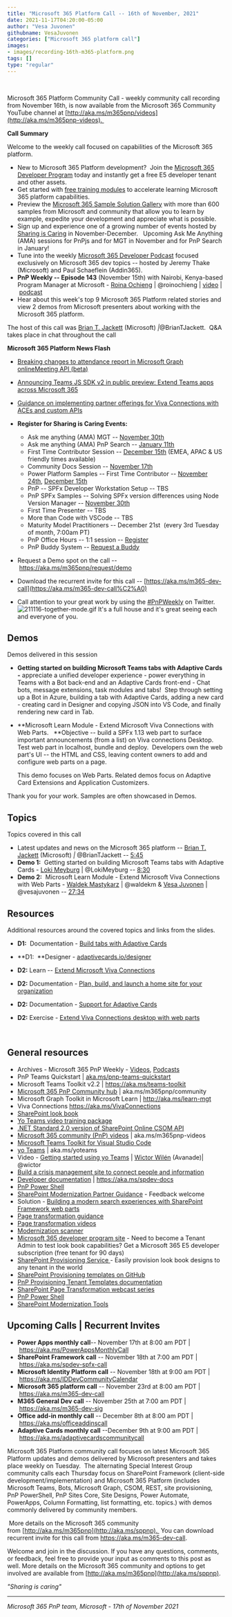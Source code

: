 ```yaml
---
title: "Microsoft 365 Platform Call -- 16th of November, 2021"
date: 2021-11-17T04:20:00-05:00
author: "Vesa Juvonen"
githubname: VesaJuvonen
categories: ["Microsoft 365 platform call"]
images:
- images/recording-16th-m365-platform.png
tags: []
type: "regular"
---
```

 

Microsoft 365 Platform Community Call - weekly community call recording
from November 16th, is now available from the Microsoft 365 Community
YouTube channel
at [http://aka.ms/m365pnp/videos](http://aka.ms/m365pnp-videos). 

**Call Summary**

Welcome to the weekly call focused on capabilities of the Microsoft 365
platform.   

-   New to Microsoft 365 Platform development?  Join the [Microsoft 365
    Developer Program](https://aka.ms/m365/devprogram) today and
    instantly get a free E5 developer tenant and other assets.  
-   Get started with [free training
    modules](https://aka.ms/m365/dev/learn) to accelerate learning
    Microsoft 365 platform capabilities.
-   Preview the [Microsoft 365 Sample Solution
    Gallery](https://aka.ms/m365/samples) with more than 600 samples
    from Microsoft and community that allow you to learn by example,
    expedite your development and appreciate what is possible.
-   Sign up and experience one of a growing number of events hosted by
    [Sharing is Caring](https://pnp.github.io/sharing-is-caring/) in
    November-December.   Upcoming Ask Me Anything (AMA) sessions for
    PnPjs and for MGT in November and for PnP Search in January!   
-   Tune into the weekly [Microsoft 365 Developer
    Podcast](https://m365devpodcast.com) focused exclusively on
    Microsoft 365 dev topics -- hosted by Jeremy Thake (Microsoft) and
    Paul Schaeflein (Addin365).
-   **PnP Weekly -- Episode 143** (November 15th) with Nairobi,
    Kenya-based Program Manager at Microsoft - [Roina
    Ochieng](https://twitter.com/roinochieng) |
    @roinochieng | [video](https://techcommunity.microsoft.com/t5/microsoft-365-pnp-blog/microsoft-365-pnp-weekly-episode-143-roina-ochieng-microsoft/ba-p/2965580) | [podcast](https://pnpweekly.podbean.com/e/microsoft-365-pnp-weekly-episode-143-%e2%80%93-15th-of-november-2021/)
-   Hear about this week's top 9 Microsoft 365 Platform related stories
    and view 2 demos from Microsoft presenters about working with the
    Microsoft 365 platform.

The host of this call was [Brian T.
Jackett](https://twitter.com/BrianTJackett) (Microsoft)
*|*@BrianTJackett.  Q&A takes
place in chat throughout the call

**Microsoft 365 Platform News Flash**

-   [Breaking changes to attendance report in Microsoft Graph
    onlineMeeting API
    (beta)](https://devblogs.microsoft.com/microsoft365dev/breaking-changes-to-attendance-report-in-microsoft-graph-onlinemeeting-api-beta/)

-   [Announcing Teams JS SDK v2 in public preview: Extend Teams apps
    across Microsoft
    365](https://devblogs.microsoft.com/microsoft365dev/announcing-teams-js-sdk-v2-in-public-preview-extend-teams-apps-across-microsoft-365/)

-   [Guidance on implementing partner offerings for Viva Connections
    with ACEs and custom
    APIs](https://devblogs.microsoft.com/microsoft365dev/guidance-on-implementing-partner-offerings-for-viva-connections-with-aces-and-custom-apis/)



-   **Register for Sharing is Caring Events:**
    -   Ask me anything (AMA) MGT -- [November
        30th](https://forms.office.com/Pages/ResponsePage.aspx?id=KtIy2vgLW0SOgZbwvQuRaXDXyCl9DkBHq4A2OG7uLpdUNlY2U1hHTjZHTlExNDRYVEhaVkQxUjgyMC4u)
    -   Ask me anything (AMA) PnP Search -- [January
        11th](https://forms.office.com/Pages/ResponsePage.aspx?id=KtIy2vgLW0SOgZbwvQuRaXDXyCl9DkBHq4A2OG7uLpdUOFpKRjdQQVlWOEdaRlk2WkI3WUVQWFVNUC4u)
    -   First Time Contributor Session -- [December
        15th](https://forms.office.com/Pages/ResponsePage.aspx?id=KtIy2vgLW0SOgZbwvQuRaXDXyCl9DkBHq4A2OG7uLpdUREZVRDVYUUJLT1VNRDM4SjhGMlpUNzBORy4u) (EMEA,
        APAC & US friendly times available)
    -   Community Docs Session -- [November
        17th](https://forms.office.com/Pages/ResponsePage.aspx?id=KtIy2vgLW0SOgZbwvQuRaXDXyCl9DkBHq4A2OG7uLpdUOUdFR0U1STdGS0lXUDA2Sk1YSE1WMEtHSy4u)  
    -   Power Platform Samples -- First Time Contributor -- [November
        24th](https://forms.office.com/pages/responsepage.aspx?id=KtIy2vgLW0SOgZbwvQuRaXDXyCl9DkBHq4A2OG7uLpdUMTFJWFFGVUxBNUFZQjZWRUdaOE5BMFkwNS4u), [December
        15th](https://forms.office.com/pages/responsepage.aspx?id=KtIy2vgLW0SOgZbwvQuRaXDXyCl9DkBHq4A2OG7uLpdUMTFJWFFGVUxBNUFZQjZWRUdaOE5BMFkwNS4u)
    -   PnP -- SPFx Developer Workstation Setup -- TBS
    -   PnP SPFx Samples -- Solving SPFx version differences using Node
        Version Manager -- [November
        30th](https://forms.office.com/Pages/ResponsePage.aspx?id=KtIy2vgLW0SOgZbwvQuRaXDXyCl9DkBHq4A2OG7uLpdUMDdKSjQxRDhKVzhCVUQ4VDdIQVZRVTZOSi4u)  
    -   First Time Presenter -- TBS
    -   More than Code with VSCode -- TBS 
    -   Maturity Model Practitioners -- December 21st  (every
        3rd Tuesday of month, 7:00am PT)
    -   PnP Office Hours -- 1:1 session
        -- [Register](https://outlook.office365.com/owa/calendar/PnPSharingisCaring@warner.digital/bookings/)
    -   PnP Buddy System -- [Request a
        Buddy](https://forms.office.com/Pages/ResponsePage.aspx?id=KtIy2vgLW0SOgZbwvQuRaXDXyCl9DkBHq4A2OG7uLpdUMjRRUVg4NElZUUJLTEY1TVVSVDJFRFpLRS4u)
-   Request a Demo spot on the
    call -- <https://aka.ms/m365pnp/request/demo>
-   Download the recurrent invite for this call
    -- [https://aka.ms/m365-dev-call](https://aka.ms/m365-dev-call%C2%A0)
-   Call attention to your great work by using
    the [#PnPWeekly](https://twitter.com/hashtag/PnPWeekly?src=hashtag_click) on
    Twitter.
![211116-together-mode.gif](images/211116-together-mode.gif)
It's a full house and it's great seeing each and everyone of you.  

## Demos

Demos delivered in this session

-   **Getting started on building Microsoft Teams tabs with Adaptive
    Cards -** appreciate a unified developer experience - power
    everything in Teams with a Bot back-end and an Adaptive Cards
    front-end - Chat bots, message extensions, task modules and tabs! 
    Step through setting up a Bot in Azure, building a tab with Adaptive
    Cards, adding a new card - creating card in Designer and copying
    JSON into VS Code, and finally rendering new card in Tab.  

-   **Microsoft Learn Module - Extend Microsoft Viva Connections with
    Web Parts.   **Objective -- build a SPFx 1.13 web part to surface
    important announcements (from a list) on Viva connections Desktop. 
    Test web part in localhost, bundle and deploy.  Developers own the
    web part's UI -- the HTML and CSS, leaving content owners to add and
    configure web parts on a page. 

    This demo focuses on Web Parts. Related demos focus on Adaptive Card
    Extensions and Application Customizers. 

Thank you for your work. Samples are often showcased in Demos.

## Topics

Topics covered in this call

-   Latest updates and news on the Microsoft 365 platform -- [Brian T.
    Jackett](https://twitter.com/BrianTJackett) (Microsoft) *|*
    @BrianTJackett -- [5:45](https://youtu.be/HlLv3AQ-btk?t=345)
-   **Demo 1:**  Getting started on building Microsoft Teams tabs with
    Adaptive Cards - [Loki Meyburg](https://twitter.com/LokiMeyburg) |
    @LokiMeyburg -- [8:30](https://youtu.be/HlLv3AQ-btk?t=510)
-   **Demo 2:**  Microsoft Learn Module - Extend Microsoft Viva
    Connections with Web Parts - [Waldek
    Mastykarz](https://twitter.com/waldekm) | @waldekm & [Vesa
    Juvonen](https://twitter.com/vesajuvonen) | @vesajuvonen --
    [27:34](https://youtu.be/HlLv3AQ-btk?t=1654)


## Resources

Additional resources around the covered topics and links from the
slides.

-   **D1:**  Documentation - [Build tabs with Adaptive
    Cards](https://docs.microsoft.com/microsoftteams/platform/tabs/how-to/build-adaptive-card-tabs) 

-   **D1:  **Designer -
    [adaptivecards.io/designer](https://adaptivecards.io/designer/) 

-   **D2:** Learn -- [Extend Microsoft Viva
    Connections](https://docs.microsoft.com/learn/paths/m365-extend-viva-connections/) 

-   **D2:** Documentation - [Plan, build, and launch a home site for
    your
    organization](https://docs.microsoft.com/sharepoint/home-site-plan) 

-   **D2:** Documentation - [Support for Adaptive
    Cards](https://docs.microsoft.com/microsoftteams/platform/task-modules-and-cards/cards/cards-reference#support-for-adaptive-cards) 

-   **D2:** Exercise - [Extend Viva Connections desktop with web
    parts](https://docs.microsoft.com/learn/modules/viva-connections-extend-with-web-parts/4-exercise-extend-viva-connections-desktop-with-web-parts) 

     


## General resources

-   Archives - Microsoft 365 PnP Weekly
    - [Videos](https://www.youtube.com/playlist?list=PLR9nK3mnD-OVYI-St_CBiFfuL4CZbBpkC), [Podcasts](https://pnpweekly.podbean.com/)  
-   PnP Teams Quickstart
    | [aka.ms/pnp-teams-quickstart](https://aka.ms/pnp-teams-quickstart)
-   Microsoft Teams Toolkit v2.2 | <https://aka.ms/teams-toolkit>
-   [Microsoft 365 PnP Community
    hub](https://techcommunity.microsoft.com/t5/microsoft-365-pnp/ct-p/Microsoft365PnP) |
    aka.ms/m365pnp/community 
-   Microsoft Graph Toolkit in Microsoft Learn
    | <http://aka.ms/learn-mgt>
-   Viva Connections <https://aka.ms/VivaConnections>
-   [SharePoint look
    book](https://lookbook.microsoft.com/?WT.mc_id=m365-24198-cxa)
-   [Yo Teams video training package](http://aka.ms/yoteams-training)
-   [.NET Standard 2.0 version of SharePoint Online CSOM
    API](https://developer.microsoft.com/microsoft-365/blogs/net-standard-version-of-sharepoint-online-csom-apis?WT.mc_id=m365-24198-cxa)
-   [Microsoft 365 community (PnP)
    videos](http://aka.ms/m365pnp-videos) | aka.ms/m365pnp-videos
-   [Microsoft Teams Toolkit for Visual Studio
    Code](https://marketplace.visualstudio.com/items?itemName=TeamsDevApp.ms-teams-vscode-extension)
-   [yo Teams](http://aka.ms/yoteams) | aka.ms/yoteams
-   Video - [Getting started using yo
    Teams](https://youtu.be/w0OrFkzNC10) | [Wictor
    Wilén](https://twitter.com/wictor) (Avanade)| @wictor
-   [Build a crisis management site to connect people and
    information](https://techcommunity.microsoft.com/t5/microsoft-sharepoint-blog/build-a-crisis-management-site-to-connect-people-and-information/ba-p/1216791?WT.mc_id=m365-24198-cxa)
-   [Developer
    documentation](http://aka.ms/spdev-docs) | <https://aka.ms/spdev-docs>
-   [PnP Power Shell](https://aka.ms/sppnp-powershell)
-   [SharePoint Modernization Partner
    Guidance](http://aka.ms/sppnp-modernization-partnerguidance) -
    Feedback welcome
-   Solution - [Building a modern search experiences with SharePoint
    Framework web parts](https://aka.ms/pnp-modern-search)
-   [Page transformation
    guidance](https://aka.ms/sppnp-pagetransformation)
-   [Page transformation
    videos](https://aka.ms/sppnp-pagetransformationvideos)
-   [Modernization scanner](https://aka.ms/sppnp-modernizationscanner)
-   [Microsoft 365 developer program
    site](https://developer.microsoft.com/office/dev-program?WT.mc_id=m365-24198-cxa) -
    Need to become a Tenant Admin to test look book capabilities? Get a
    Microsoft 365 E5 developer subscription (free tenant for 90 days)
-   [SharePoint Provisioning
    Service ](https://lookbook.microsoft.com/)- Easily provision
    look book designs to any tenant in the world
-   [SharePoint Provisioning templates on
    GitHub](https://github.com/SharePoint/sp-dev-provisioning-templates)
-   [PnP Provisioning Tenant Templates
    documentation](https://docs.microsoft.com/sharepoint/dev/solution-guidance/pnp-provisioning-tenant-templates?WT.mc_id=m365-24198-cxa)
-   [SharePoint Page Transformation webcast
    series](https://developer.microsoft.com/sharepoint/blogs/sharepoint-page-transformation-webcast-series?WT.mc_id=m365-24198-cxa)
-   [PnP Power Shell](https://aka.ms/sppnp-powershell)
-   [SharePoint Modernization
    Tools](https://github.com/SharePoint/sp-dev-modernization/tree/dev/Tools)

## Upcoming Calls | Recurrent Invites


-   **Power Apps monthly call**-- November 17th at 8:00 am PDT
    | <https://aka.ms/PowerAppsMonthlyCall>
-   **SharePoint Framework call** -- November 18th at 7:00 am PDT
    | <https://aka.ms/spdev-spfx-call>
-   **Microsoft Identity Platform call** -- November 18th at 9:00 am
    PDT | <https://aka.ms/IDDevCommunityCalendar>
-   **Microsoft 365 platform call** -- November 23rd at 8:00 am
    PDT | <https://aka.ms/m365-dev-call>
-   **M365 General Dev call** -- November 25th at 7:00 am PDT
    | <https://aka.ms/m365-dev-sig>
-   **Office add-in monthly call** -- December 8th at 8:00 am PDT
    | <https://aka.ms/officeaddinscall>
-   **Adaptive Cards monthly call** --December 9th at 9:00 am PDT
| <https://aka.ms/adaptivecardscommunitycall>

Microsoft 365 Platform community call focuses on latest Microsoft 365
Platform updates and demos delivered by Microsoft presenters and takes
place weekly on Tuesday.  The alternating Special Interest Group
community calls each Thursday focus on SharePoint Framework (client-side
development/implementation) and Microsoft 365 Platform (includes
Microsoft Teams, Bots, Microsoft Graph, CSOM, REST, site provisioning,
PnP PowerShell, PnP Sites Core, Site Designs, Power Automate, PowerApps,
Column Formatting, list formatting, etc. topics.) with demos commonly
delivered by community members. 

 More details on the Microsoft 365
community from [http://aka.ms/m365pnp](http://aka.ms/sppnp). 
You can download recurrent invite for this call
from <https://aka.ms/m365-dev-call>.  

Welcome and join in the
discussion. If you have any questions, comments, or feedback, feel free
to provide your input as comments to this post as well. More details on
the Microsoft 365 community and options to get involved are available
from [http://aka.ms/m365pnp](http://aka.ms/sppnp).


*"Sharing is caring"*

------------------------------------------------------------------------

*Microsoft 365 PnP team, Microsoft - 17th of November 2021*

